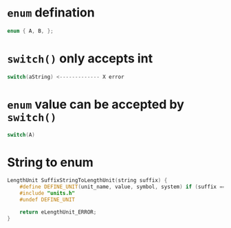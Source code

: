 # `enum` defination

```c++
enum { A, B, };
```

# `switch()` only accepts int

```c++
switch(aString) <------------- X error
```

# `enum` value can be accepted by `switch()`

```c++
switch(A)
```

# String to enum

```c++
LengthUnit SuffixStringToLengthUnit(string suffix) {
    #define DEFINE_UNIT(unit_name, value, symbol, system) if (suffix == #symbol) return eLengthUnit_##symbol;
    #include "units.h"
    #undef DEFINE_UNIT

    return eLengthUnit_ERROR;
}
```